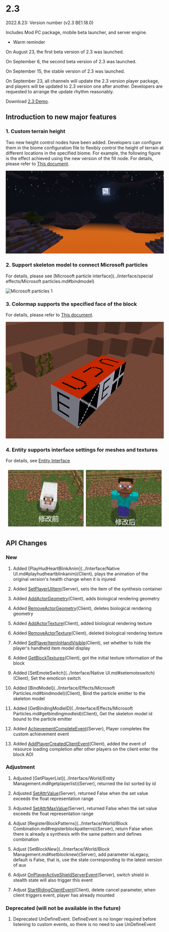 # 2.3 

2022.8.23: Version number (v2.3 BE1.18.0) 

Includes Mod PC package, mobile beta launcher, and server engine. 

- Warm reminder 

On August 23, the first beta version of 2.3 was launched. 

On September 6, the second beta version of 2.3 was launched. 

On September 15, the stable version of 2.3 was launched. 

On September 23, all channels will update the 2.3 version player package, and players will be updated to 2.3 version one after another. Developers are requested to arrange the update rhythm reasonably. 

Download [2.3 Demo](https://g79.gdl.netease.com/2.3DemoV2.zip). 

## Introduction to new major features 

### 1. Custom terrain height 

Two new height control nodes have been added. Developers can configure them in the biome configuration file to flexibly control the height of terrain at different locations in the specified biome. 
For example, the following figure is the effect achieved using the new version of the fill node. 
For details, please refer to <a href="../../../mcguide/20-Gameplay Development/15-Custom Game Content/4-Custom Dimensions/2-Biomorphology.html#5. Custom Biome Height (NetEase Version)">This document</a>. 

![Custom terrain height 1](../picture/zdydxgd1.png) 

### 2. Support skeleton model to connect Microsoft particles 

For details, please see [Microsoft particle interface](../interface/special effects/Microsoft particles.md#bindmodel) 

![Microsoft particles 1](../picture/skeleton_model_with_particle.gif) 

### 3. Colormap supports the specified face of the block 

For details, please refer to <a href="../../../mcguide/20-Gameplay Development/15-Custom Game Content/2-Custom Blocks/2-Functions.html#Custom Blocks and Custom Block Models' Biome Color">This document</a>. 

![corlormap](../picture/colormap.png) 

### 4. Entity supports interface settings for meshes and textures 

For details, see [Entity Interface](../Interface/Entity/Rendering.md#AddActorGeometry) 

![Entity Set Mesh](../picture/entitysetgeo.png) 

## API Changes


### New 

1. Added [PlayHudHeartBlinkAnim](../Interface/Native UI.md#playhudheartblinkanim)(Client), plays the animation of the original version's health change when it is injured<!--by wangjian18--> 

2. Added [SetPlayerUIItem](../Interface/Block/Container.md#setplayeruiitem)(Server), sets the item of the synthesis container<!--by wangdingdong--> 

3. Added [AddActorGeometry](../Interface/Entity/Rendering.md#addactorgeometry)(Client), adds biological rendering geometry<!--by wangdingdong--> 

4. Added [RemoveActorGeometry](../Interface/Entity/Rendering.md#removeactorgeometry)(Client), deletes biological rendering geometry<!--by wangdingdong--> 

5. Added [AddActorTexture](../Interface/Entity/Rendering.md#addactortexture)(Client), added biological rendering texture<!--by wangdingdong--> 

6. Added [RemoveActorTexture](../Interface/Entity/Rendering.md#removeactortexture)(Client), deleted biological rendering texture<!--by wangdingdong--> 

7. Added [SetPlayerItemInHandVisible](../Interface/Player/Rendering.md#setplayeriteminhandvisible)(Client), set whether to hide the player's handheld item model display<!--by xujiarong02--> 

8. Added [GetBlockTextures](../Interface/Block/Rendering.md#getblocktextures)(Client), got the initial texture information of the block<!--by wangdingdong--> 

9. Added [SetEmoteSwitch](../Interface/Native UI.md#setemoteswitch)(Client), Set the emoticon switch<!--by huangxiaojie03--> 

10. Added [BindModel](../Interface/Effects/Microsoft Particles.md#bindmodel)(Client), Bind the particle emitter to the skeleton model<!--by wangdingdong--> 

11. Added [GetBindingModleID](../Interface/Effects/Microsoft Particles.md#getbindingmodleid)(Client), Get the skeleton model id bound to the particle emitter<!--by wangdingdong--> 

12. Added [AchievementCompleteEvent](../Events/World.md#achievementcompleteevent)(Server), Player completes the custom achievement event<!--by cxz--> 

13. Added [AddPlayerCreatedClientEvent](../Event/World.md#addplayercreatedclientevent)(Client), added the event of resource loading completion after other players on the client enter the block AOI<!--by wdd--> 

### Adjustment 

1. Adjusted [GetPlayerList](../Interface/World/Entity Management.md#getplayerlist)(Server), returned the list sorted by id<!--by wdd--> 

2. Adjusted [SetAttrValue](../Interface/Entity/Attribute.md#setattrvalue)(Server), returned False when the set value exceeds the float representation range<!--by wangdingdong--> 

3. Adjusted [SetAttrMaxValue](../Interface/Entity/Attribute.md#setattrmaxvalue)(Server), returned False when the set value exceeds the float representation range<!--by wangdingdong--> 

4. Adjust [RegisterBlockPatterns](../Interface/World/Block Combination.md#registerblockpatterns)(Server), return False when there is already a synthesis with the same pattern and defines combination<!--by wdd--> 

5. Adjust [SetBlockNew](../Interface/World/Block Management.md#setblocknew)(Server), add parameter isLegacy, default is False, that is, use the state corresponding to the latest version of aux<!--by wdd--> 

6. Adjust [OnPlayerActiveShieldServerEvent](../Event/Item.md#onplayeractiveshieldserverevent)(Server), switch shield in stealth state will also trigger this event<!--by czh--> 

7. Adjust [StartRidingClientEvent](../Event/Entity.md#startridingclientevent)(Client), delete cancel parameter, when client triggers event, player has already mounted<!--by xusifan--> 

### Deprecated (will not be available in the future) 

1. Deprecated UnDefineEvent. DefineEvent is no longer required before listening to custom events, so there is no need to use UnDefineEvent 
